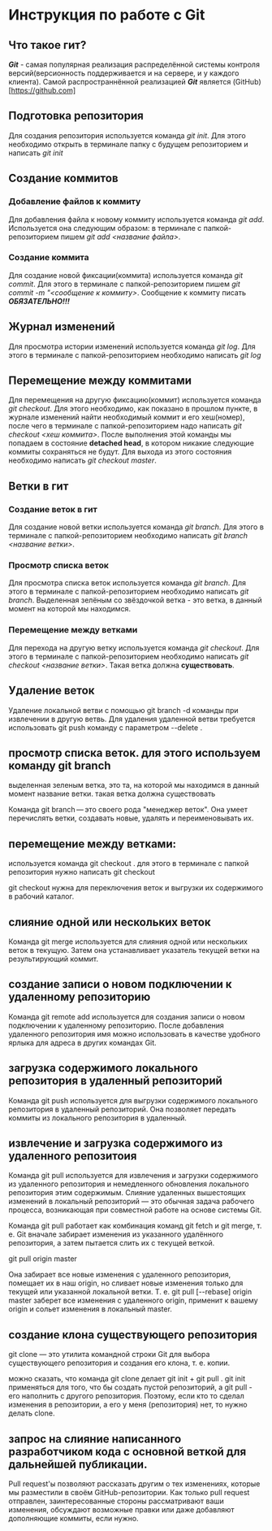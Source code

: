 # Инструкция по работе с Git

## Что такое гит?
***Git*** - самая популярная реализация распределённой системы контроля версий(версионность поддерживается и на сервере, и у каждого клиента). Самой распространнённой реализацией ***Git*** является (GitHub)[https://github.com]

## Подготовка репозитория
Для создания репозитория используется команда *git init*. Для этого необходимо открыть в терминале папку с будущем репозиторием и написать *git init*

## Создание коммитов

### Добавление файлов к коммиту
Для добавления файла к новому коммиту используется команда *git add*. Используется она следующим образом: в терминале с папкой-репозиторием пишем *git add <название файла>*.

### Создание коммита
Для создание новой фиксации(коммита) используется команда *git commit*. Для этого в терминале с папкой-репозиторием пишем *git commit -m "<сообщение к коммиту>*. Сообщение к коммиту писать ***ОБЯЗАТЕЛЬНО!!!***

## Журнал изменений
Для просмотра истории изменений используется команда *git log*. Для этого в терминале с папкой-репозиторием необходимо написать *git log*

## Перемещение между коммитами
Для перемещения на другую фиксацию(коммит) используется команда *git checkout*. Для этого необходимо, как показано в прошлом пункте, в журнале изменений найти необходимый коммит и его хеш(номер), после чего в терминале с папкой-репозиторием надо написать *git checkout <хеш коммита>*. После выполнения этой команды мы попадаем в состояние **detached head**, в котором никакие следующие коммиты сохраняться не будут. Для выхода из этого состояния необходимо написать *git checkout master*.

## Ветки в гит
### Создание веток в гит
Для создание новой ветки используется команда *git branch*. Для этого в терминале с папкой-репозиторием необходимо написать *git branch <название ветки>*.
### Просмотр списка веток
Для просмотра списка веток используется команда *git branch*. Для этого в терминале с папкой-репозиторием необходимо написать *git branch*. Выделенная зелёным со звёздочкой ветка - это ветка, в данный момент на которой мы находимся.

### Перемещение между ветками
Для перехода на другую ветку используется команда *git checkout*. Для этого в терминале с папкой-репозиторием необходимо написать *git checkout <название ветки>*. Такая ветка должна **существовать**.



## Удаление веток

Удаление локальной ветви с помощью git branch -d команды при извлечении в другую ветвь. Для удаления удаленной ветви требуется использовать git push команду с параметром --delete .

## просмотр списка веток. для этого используем команду git branch
выделенная зеленым ветка, это та, на которой мы находимся в данный момент
название ветки. такая ветка должна существовать 

Команда git branch — это своего рода "менеджер веток". Она умеет перечислять ветки, создавать новые, удалять и переименовывать их.
 
## перемещение между ветками:
используется команда git checkout . для этого в терминале с папкой репозитория нужно написать git checkout

git checkout нужна для переключения веток и выгрузки их содержимого в рабочий каталог.

## слияние одной или нескольких веток

Команда git merge используется для слияния одной или нескольких веток в текущую. Затем она устанавливает указатель текущей ветки на результирующий коммит.

## создание записи о новом подключении к удаленному репозиторию

Команда git remote add используется для создания записи о новом подключении к удаленному репозиторию. После добавления удаленного репозитория имя можно использовать в качестве удобного ярлыка для адреса в других командах Git.

## загрузка содержимого локального репозитория в удаленный репозиторий

Команда git push используется для выгрузки содержимого локального репозитория в удаленный репозиторий. Она позволяет передать коммиты из локального репозитория в удаленный.


## извлечение и загрузка содержимого из удаленного репозитоия

 Команда git pull используется для извлечения и загрузки содержимого из удаленного репозитория и немедленного обновления локального репозитория этим содержимым. Слияние удаленных вышестоящих изменений в локальный репозиторий — это обычная задача рабочего процесса, возникающая при совместной работе на основе системы Git.

Команда git pull работает как комбинация команд git fetch и git merge, т. е. Git вначале забирает изменения из указанного удалённого репозитория, а затем пытается слить их с текущей веткой.

git pull origin master

Она забирает все новые изменения с удаленного репозитория, помещает их в наш origin, но сливает новые изменения только для текущей или указанной локальной ветки. Т. е. git pull [--rebase] origin master заберет все изменения с удаленного origin, применит к вашему origin и сольет изменения в локальный master.

## создание клона существующего репозитория

git clone — это утилита командной строки Git для выбора существующего репозитория и создания его клона, т. е. копии.

можно сказать, что команда git clone делает git init + git pull . git init применяться для того, что бы создать пустой репозиторий, а git pull - его наполнить с другого репозитория. Поэтому, если кто то сделал изменения в репозитории, а его у меня (репозитория) нет, то нужно делать clone.


## запрос на слияние написанного разработчиком кода с основной веткой для дальнейшей публикации.

Pull request'ы позволяют рассказать другим о тех изменениях, которые мы разместили в своём GitHub-репозитории. Как только pull request отправлен, заинтересованные стороны рассматривают ваши изменения, обсуждают возможные правки или даже добавляют дополняющие коммиты, если нужно.